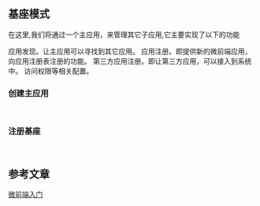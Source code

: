 ## 基座模式

在这里,我们将通过一个主应用，来管理其它子应用,它主要实现了以下的功能

应用发现。让主应用可以寻找到其它应用。
应用注册。即提供新的微前端应用，向应用注册表注册的功能。
第三方应用注册。即让第三方应用，可以接入到系统中。
访问权限等相关配置。

### 创建主应用
```js



```


### 注册基座


```js



```

## 参考文章

[微前端入门](https://juejin.im/post/5d8adb8ff265da5ba12cd173)
[]()